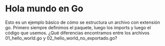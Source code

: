 # Hola mundo en Go
Esto es un ejemplo básico de cómo se estructura un archivo con extensión go.
Primero siempre definimos el paquete, luego los imports y luego el código que usemos.
¿Qué diferencias encontramos entre los archivos 01_hello_world.go y 02_hello_world_no_exportado.go?